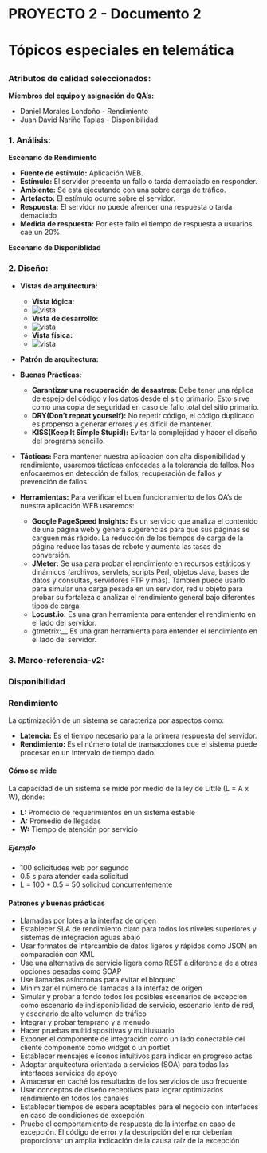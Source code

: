 # PROYECTO 2 - Documento 2<h1>
# Tópicos especiales en telemática <h2>

### Atributos de calidad seleccionados:
__Miembros del equipo y asignación de QA’s:__
* Daniel Morales Londoño    - Rendimiento
* Juan David Nariño Tapias  - Disponibilidad

### 1. Análisis:

__Escenario de Rendimiento__
* __Fuente de estímulo:__ Aplicación WEB.
* __Estímulo:__ El servidor precenta un fallo o tarda demaciado en responder.
* __Ambiente:__ Se está ejecutando con una sobre carga de tráfico.
* __Artefacto:__ El estímulo ocurre sobre el servidor.
* __Respuesta:__ El servidor no puede afrencer una respuesta o tarda demaciado
* __Medida de respuesta:__ Por este fallo el tiempo de respuesta a usuarios cae un 20%.

__Escenario de Disponiblidad__





### 2. Diseño:
* __Vistas de arquitectura:__
	* __Vista lógica:__
	* ![vista](https://drive.google.com/file/d/1sagHukPr3c1jyX-3S4hCbN5LB6FUISel/view)
	* __Vista de desarrollo:__
	* ![vista](https://drive.google.com/file/d/1Zbf4ZMFzsTjrA1fn9z0qNKqdG-MWSugH/view)
	* __Vista física:__
	* ![vista](https://drive.google.com/file/d/1v3DuPhCyekPbwEIebRVuxbeYLBLS4jOS/view)


* __Patrón de arquitectura:__


* __Buenas Prácticas:__
	* __Garantizar una recuperación de desastres:__ Debe tener una réplica de espejo del código y los datos desde el sitio primario. Esto sirve como una copia de seguridad en caso de fallo total del sitio primario.
	* __DRY(Don’t repeat yourself):__ No repetir código, el código duplicado es propenso a generar errores y es difícil de mantener.
	* __KISS(Keep It Simple Stupid):__ Evitar la complejidad y hacer el diseño del programa sencillo.

* __Tácticas:__
Para mantener nuestra aplicacion con alta disponibilidad y rendimiento, usaremos tácticas enfocadas a la tolerancia de fallos. Nos enfocaremos en detección de fallos, recuperación de fallos y prevención de fallos.

* __Herramientas:__
Para verificar el buen funcionamiento de los QA’s de nuestra aplicación WEB usaremos:

	* __Google PageSpeed ​​Insights:__ Es un servicio que analiza el contenido de una página web y genera sugerencias para que sus páginas se carguen más rápido. La reducción de los tiempos de carga de la página reduce las tasas de rebote y aumenta las tasas de conversión.
	* __JMeter:__ Se usa para probar el rendimiento en recursos estáticos y dinámicos (archivos, servlets, scripts Perl, objetos Java, bases de datos y consultas, servidores FTP y más). También puede usarlo para simular una carga pesada en un servidor, red u objeto para probar su fortaleza o analizar el rendimiento general bajo diferentes tipos de carga.
	* __Locust.io:__ Es una gran herramienta para entender el rendimiento en el lado del servidor.
	* gtmetrix:__ Es una gran herramienta para entender el rendimiento en el lado del servidor.


### 3. Marco-referencia-v2:

### Disponibilidad

### Rendimiento

La optimización de un sistema se caracteriza por aspectos como:
* __Latencia:__ Es el tiempo necesario para la primera respuesta del servidor.
* __Rendimiento:__ Es el número total de transacciones que el sistema puede procesar en un intervalo de tiempo dado.

#### Cómo se mide

La capacidad de un sistema se mide por medio de la ley de Little (L = A x W), donde:
* __L:__ Promedio de requerimientos en un sistema estable
* __A:__ Promedio de llegadas
* __W:__ Tiempo de atención por servicio

##### Ejemplo
* 100 solicitudes web por segundo
* 0.5 s para atender cada solicitud
* L = 100 * 0.5 = 50 solicitud concurrentemente

#### Patrones y buenas prácticas


* Llamadas por lotes a la interfaz de origen
* Establecer SLA de rendimiento claro para todos los niveles superiores y sistemas de integración aguas abajo
* Usar formatos de intercambio de datos ligeros y rápidos como JSON en comparación con XML
* Use una alternativa de servicio ligera como REST a diferencia de a otras opciones pesadas como SOAP
* Use llamadas asíncronas para evitar el bloqueo
* Minimizar el número de llamadas a la interfaz de origen
* Simular y probar a fondo todos los posibles escenarios de excepción como escenario de indisponibilidad de servicio, escenario lento de red, y escenario de alto volumen de tráfico
* Integrar y probar temprano y a menudo
* Hacer pruebas multidispositivas y multiusuario
* Exponer el componente de integración como un lado conectable del cliente componente como widget o un portlet
* Establecer mensajes e íconos intuitivos para indicar en progreso actas
* Adoptar arquitectura orientada a servicios (SOA) para todas las interfaces servicios de apoyo
* Almacenar en caché los resultados de los servicios de uso frecuente
* Usar conceptos de diseño receptivos para lograr optimizados rendimiento en todos los canales
* Establecer tiempos de espera aceptables para el negocio con interfaces en caso de condiciones de excepción
* Pruebe el comportamiento de respuesta de la interfaz en caso de excepción. El código de error y la descripción del error deberían proporcionar un amplia indicación de la causa raíz de la excepción